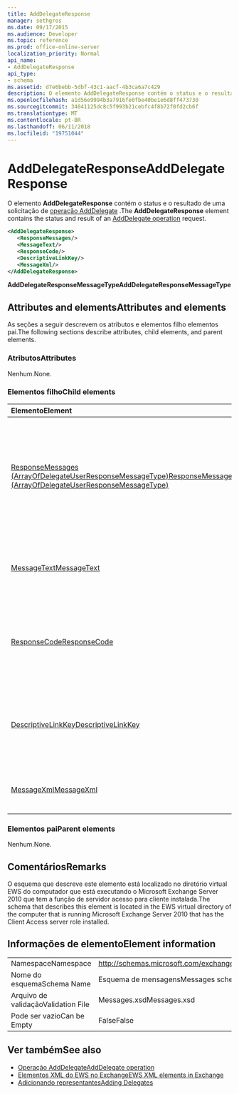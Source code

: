 ```yaml
---
title: AddDelegateResponse
manager: sethgros
ms.date: 09/17/2015
ms.audience: Developer
ms.topic: reference
ms.prod: office-online-server
localization_priority: Normal
api_name:
- AddDelegateResponse
api_type:
- schema
ms.assetid: d7e6bebb-5dbf-43c1-aacf-4b3ca6a7c429
description: O elemento AddDelegateResponse contém o status e o resultado de uma solicitação de operação AddDelegate.
ms.openlocfilehash: a1d56e9994b3a7916fe0fbe40be1e6d8ff473730
ms.sourcegitcommit: 34041125dc8c5f993b21cebfc4f8b72f0fd2cb6f
ms.translationtype: MT
ms.contentlocale: pt-BR
ms.lasthandoff: 06/11/2018
ms.locfileid: "19751044"
---
```

# <a name="adddelegateresponse"></a><span data-ttu-id="7500d-103">AddDelegateResponse</span><span class="sxs-lookup"><span data-stu-id="7500d-103">AddDelegateResponse</span></span>

<span data-ttu-id="7500d-104">O elemento **AddDelegateResponse** contém o status e o resultado de uma solicitação de [operação AddDelegate](adddelegate-operation.md) .</span><span class="sxs-lookup"><span data-stu-id="7500d-104">The **AddDelegateResponse** element contains the status and result of an [AddDelegate operation](adddelegate-operation.md) request.</span></span> 
  
```xml
<AddDelegateResponse>
   <ResponseMessages/>
   <MessageText/>
   <ResponseCode/>
   <DescriptiveLinkKey/>
   <MessageXml/>
</AddDelegateResponse>
```

 <span data-ttu-id="7500d-105">**AddDelegateResponseMessageType**</span><span class="sxs-lookup"><span data-stu-id="7500d-105">**AddDelegateResponseMessageType**</span></span>
## <a name="attributes-and-elements"></a><span data-ttu-id="7500d-106">Attributes and elements</span><span class="sxs-lookup"><span data-stu-id="7500d-106">Attributes and elements</span></span>

<span data-ttu-id="7500d-107">As seções a seguir descrevem os atributos e elementos filho elementos pai.</span><span class="sxs-lookup"><span data-stu-id="7500d-107">The following sections describe attributes, child elements, and parent elements.</span></span>
  
### <a name="attributes"></a><span data-ttu-id="7500d-108">Atributos</span><span class="sxs-lookup"><span data-stu-id="7500d-108">Attributes</span></span>

<span data-ttu-id="7500d-109">Nenhum.</span><span class="sxs-lookup"><span data-stu-id="7500d-109">None.</span></span>
  
### <a name="child-elements"></a><span data-ttu-id="7500d-110">Elementos filho</span><span class="sxs-lookup"><span data-stu-id="7500d-110">Child elements</span></span>

|<span data-ttu-id="7500d-111">**Elemento**</span><span class="sxs-lookup"><span data-stu-id="7500d-111">**Element**</span></span>|<span data-ttu-id="7500d-112">**Descrição**</span><span class="sxs-lookup"><span data-stu-id="7500d-112">**Description**</span></span>|
|:-----|:-----|
|[<span data-ttu-id="7500d-113">ResponseMessages (ArrayOfDelegateUserResponseMessageType)</span><span class="sxs-lookup"><span data-stu-id="7500d-113">ResponseMessages (ArrayOfDelegateUserResponseMessageType)</span></span>](responsemessages-arrayofdelegateuserresponsemessagetype.md) <br/> |<span data-ttu-id="7500d-114">Contém as mensagens de resposta para uma solicitação de gerenciamento do representante de serviços Web do Exchange.</span><span class="sxs-lookup"><span data-stu-id="7500d-114">Contains the response messages for an Exchange Web Services delegate management request.</span></span>  <br/> |
|[<span data-ttu-id="7500d-115">MessageText</span><span class="sxs-lookup"><span data-stu-id="7500d-115">MessageText</span></span>](messagetext.md) <br/> |<span data-ttu-id="7500d-116">Fornece uma descrição de texto do status da resposta.</span><span class="sxs-lookup"><span data-stu-id="7500d-116">Provides a text description of the status of the response.</span></span>  <br/> |
|[<span data-ttu-id="7500d-117">ResponseCode</span><span class="sxs-lookup"><span data-stu-id="7500d-117">ResponseCode</span></span>](responsecode.md) <br/> |<span data-ttu-id="7500d-118">Fornece um código de erro que identifica o erro específico que enfrentaram a solicitação.</span><span class="sxs-lookup"><span data-stu-id="7500d-118">Provides an error code that identifies the specific error that the request encountered.</span></span>  <br/> |
|[<span data-ttu-id="7500d-119">DescriptiveLinkKey</span><span class="sxs-lookup"><span data-stu-id="7500d-119">DescriptiveLinkKey</span></span>](descriptivelinkkey.md) <br/> |<span data-ttu-id="7500d-120">No momento não utilizados e está reservado para uso futuro.</span><span class="sxs-lookup"><span data-stu-id="7500d-120">Currently unused and is reserved for future use.</span></span> <span data-ttu-id="7500d-121">Ele contém um valor de 0.</span><span class="sxs-lookup"><span data-stu-id="7500d-121">It contains a value of 0.</span></span>  <br/> |
|[<span data-ttu-id="7500d-122">MessageXml</span><span class="sxs-lookup"><span data-stu-id="7500d-122">MessageXml</span></span>](messagexml.md) <br/> |<span data-ttu-id="7500d-123">Fornece informações de resposta de erro adicionais.</span><span class="sxs-lookup"><span data-stu-id="7500d-123">Provides additional error response information.</span></span>  <br/> |
   
### <a name="parent-elements"></a><span data-ttu-id="7500d-124">Elementos pai</span><span class="sxs-lookup"><span data-stu-id="7500d-124">Parent elements</span></span>

<span data-ttu-id="7500d-125">Nenhum.</span><span class="sxs-lookup"><span data-stu-id="7500d-125">None.</span></span>
  
## <a name="remarks"></a><span data-ttu-id="7500d-126">Comentários</span><span class="sxs-lookup"><span data-stu-id="7500d-126">Remarks</span></span>

<span data-ttu-id="7500d-127">O esquema que descreve este elemento está localizado no diretório virtual EWS do computador que está executando o Microsoft Exchange Server 2010 que tem a função de servidor acesso para cliente instalada.</span><span class="sxs-lookup"><span data-stu-id="7500d-127">The schema that describes this element is located in the EWS virtual directory of the computer that is running Microsoft Exchange Server 2010 that has the Client Access server role installed.</span></span>
  
## <a name="element-information"></a><span data-ttu-id="7500d-128">Informações de elemento</span><span class="sxs-lookup"><span data-stu-id="7500d-128">Element information</span></span>

|||
|:-----|:-----|
|<span data-ttu-id="7500d-129">Namespace</span><span class="sxs-lookup"><span data-stu-id="7500d-129">Namespace</span></span>  <br/> |http://schemas.microsoft.com/exchange/services/2006/messages  <br/> |
|<span data-ttu-id="7500d-130">Nome do esquema</span><span class="sxs-lookup"><span data-stu-id="7500d-130">Schema Name</span></span>  <br/> |<span data-ttu-id="7500d-131">Esquema de mensagens</span><span class="sxs-lookup"><span data-stu-id="7500d-131">Messages schema</span></span>  <br/> |
|<span data-ttu-id="7500d-132">Arquivo de validação</span><span class="sxs-lookup"><span data-stu-id="7500d-132">Validation File</span></span>  <br/> |<span data-ttu-id="7500d-133">Messages.xsd</span><span class="sxs-lookup"><span data-stu-id="7500d-133">Messages.xsd</span></span>  <br/> |
|<span data-ttu-id="7500d-134">Pode ser vazio</span><span class="sxs-lookup"><span data-stu-id="7500d-134">Can be Empty</span></span>  <br/> |<span data-ttu-id="7500d-135">False</span><span class="sxs-lookup"><span data-stu-id="7500d-135">False</span></span>  <br/> |
   
## <a name="see-also"></a><span data-ttu-id="7500d-136">Ver também</span><span class="sxs-lookup"><span data-stu-id="7500d-136">See also</span></span>

- [<span data-ttu-id="7500d-137">Operação AddDelegate</span><span class="sxs-lookup"><span data-stu-id="7500d-137">AddDelegate operation</span></span>](adddelegate-operation.md)
- [<span data-ttu-id="7500d-138">Elementos XML do EWS no Exchange</span><span class="sxs-lookup"><span data-stu-id="7500d-138">EWS XML elements in Exchange</span></span>](ews-xml-elements-in-exchange.md)
- [<span data-ttu-id="7500d-139">Adicionando representantes</span><span class="sxs-lookup"><span data-stu-id="7500d-139">Adding Delegates</span></span>](http://msdn.microsoft.com/library/3a744150-66a3-4a13-9433-793603ba5038%28Office.15%29.aspx)

